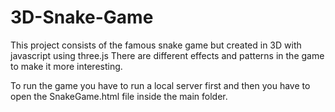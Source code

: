 # 3D-Snake-Game

This project consists of the famous snake game but created in 3D with javascript using three.js There are different effects and patterns in the game to make it more interesting.

To run the game you have to run a local server first and then you have to open the SnakeGame.html file inside the main folder.
